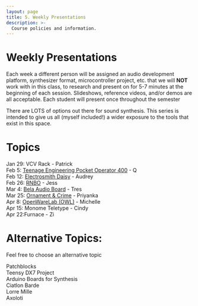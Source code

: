 ```yaml
---
layout: page
title: 5. Weekly Presentations
description: >-
  Course policies and information.
---
```


# Weekly Presentations

Each week a different person will be assigned an audio development platform, synthesizer format, microcontroller project, etc. that we will **NOT** work with in this class, to research and present on for 5-7 minutes at the beginning of each session. Slideshows, reference videos, and/or demos are all acceptable. Each student will present once throughout the semester

There are LOTS of options out there for sound synthesis. This series is intended to give us all (myself included!) a wider exposure to the tools that exist in this space.

# Topics

<!-- **Development Board**{: .label .label-purple }
**Teensy Project**{: .label .label-red }
**Eurorack**{: .label .label-yellow }
**Product/Tool**{: .label .label-green } -->

Jan 29: VCV Rack - Patrick  
Feb 5: [Teenage Engineering Pocket Operator 400](https://drive.google.com/file/d/1DbWCrYrlqQGn-yC65lS4uToznMuS_a7a/view?usp=sharing) - Q  
Feb 12: [Electrosmith Daisy](https://docs.google.com/presentation/d/1HlKTLBwrDi37HM-bIxcPHo5zTMcN79pKnjKLT_91JBg/edit#slide=id.p) - Audrey  
Feb 26: [RNBO](https://docs.google.com/presentation/d/1y8V78RUKOmZPDfYqE4_pxU2ms5fg0icwUwiqw56kyJ0/edit#slide=id.p) - Jess  
Mar 4: [Bela Audio Board](https://docs.google.com/presentation/d/1FLu9MHc-DCVwDXpv4dc4TbUmKYpLBQV2qnIBnPoZJMQ/edit#slide=id.p) - Tres  
Mar 25: [Ornament & Crime](https://www.priyankamakin.com/blog/itp-designing-your-synth-voice-ornament-and-crime) - Priyanka  
Apr 8: [OpenWareLab (OWL)](https://docs.google.com/presentation/d/1ABPDZt-Znwp73vwleTpRg4YNh92jJ3S6piceFDSWJ4c/edit#slide=id.p) - Michelle  
Apr 15: Monome Teletype - Cindy  
Apr 22:Furnace - Zi

# Alternative Topics:

Feel free to choose an alternative topic

Patchblocks  
Teensy DX7 Project  
Arduino Boards for Synthesis  
Ciatlon Barde  
Lorre Mille  
Axoloti
